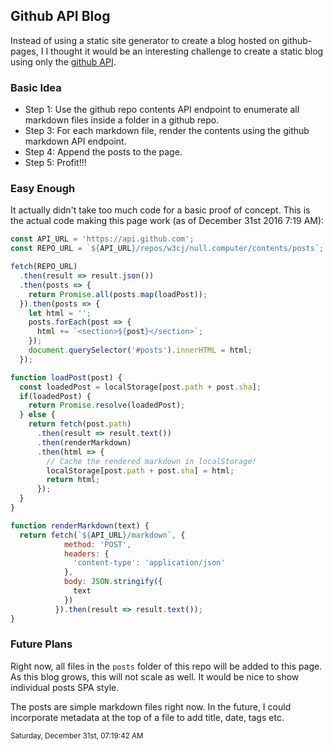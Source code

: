 ## Github API Blog
Instead of using a static site generator to create a blog hosted on github-pages, I I thought it would be an interesting challenge to create a static blog using only the [github API](https://developer.github.com/v3/).

### Basic Idea
* Step 1: Use the github repo contents API endpoint to enumerate all markdown files inside a folder in a github repo.
* Step 3: For each markdown file, render the contents using the github markdown API endpoint.
* Step 4: Append the posts to the page.
* Step 5: Profit!!!

### Easy Enough
It actually didn't take too much code for a basic proof of concept. This is the actual code making this page work (as of December 31st 2016 7:19 AM):

```js
const API_URL = 'https://api.github.com';
const REPO_URL = `${API_URL}/repos/w3cj/null.computer/contents/posts`;

fetch(REPO_URL)
  .then(result => result.json())
  .then(posts => {
    return Promise.all(posts.map(loadPost));
  }).then(posts => {
    let html = '';
    posts.forEach(post => {
      html += `<section>${post}</section>`;
    });
    document.querySelector('#posts').innerHTML = html;
  });

function loadPost(post) {
  const loadedPost = localStorage[post.path + post.sha];
  if(loadedPost) {
    return Promise.resolve(loadedPost);
  } else {
    return fetch(post.path)
      .then(result => result.text())
      .then(renderMarkdown)
      .then(html => {
        // Cache the rendered markdown in localStorage!
        localStorage[post.path + post.sha] = html;
        return html;
      });
  }
}

function renderMarkdown(text) {
  return fetch(`${API_URL}/markdown`, {
            method: 'POST',
            headers: {
              'content-type': 'application/json'
            },
            body: JSON.stringify({
              text
            })
          }).then(result => result.text());
}
```

### Future Plans
Right now, all files in the `posts` folder of this repo will be added to this page. As this blog grows, this will not scale as well. It would be nice to show individual posts SPA style.

The posts are simple markdown files right now. In the future, I could incorporate metadata at the top of a file to add title, date, tags etc.

<small>Saturday, December 31st, 07:19:42 AM</small>
